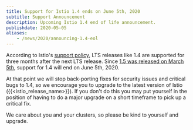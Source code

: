 ```yaml
---
title: Support for Istio 1.4 ends on June 5th, 2020
subtitle: Support Announcement
description: Upcoming Istio 1.4 end of life announcement.
publishdate: 2020-05-05
aliases:
    - /news/2020/announcing-1.4-eol
---
```


According to Istio's [support policy](/pt-br/docs/releases/supported-releases#support-policy), LTS releases like 1.4 are supported for three months after the next LTS release. Since [1.5 was released on March 5th](/pt-br/news/releases/1.5.x/announcing-1.5/), support for 1.4 will end on June 5th, 2020.

At that point we will stop back-porting fixes for security issues and critical bugs to 1.4, so we encourage you to upgrade to the latest version of Istio ({{<istio_release_name>}}).  If you don't do this you may put yourself in the position of having to do a major upgrade on a short timeframe to pick up a critical fix.

We care about you and your clusters, so please be kind to yourself and upgrade.
